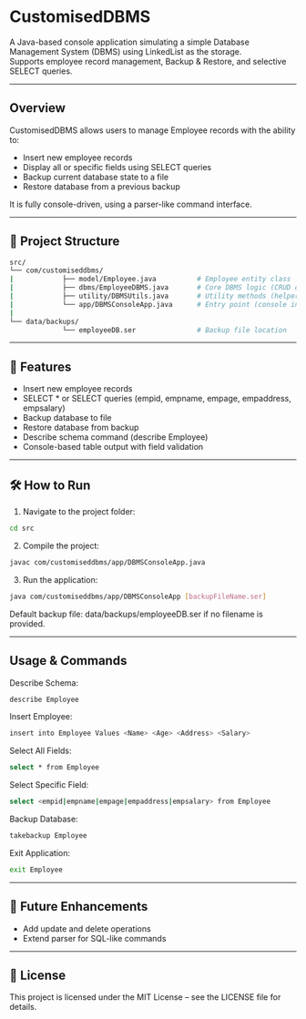 # CustomisedDBMS

A Java-based console application simulating a simple Database Management System (DBMS) using LinkedList as the storage.  
Supports employee record management,  Backup & Restore, and selective SELECT queries.

---

## Overview

CustomisedDBMS allows users to manage Employee records with the ability to:  
- Insert new employee records  
- Display all or specific fields using SELECT queries  
- Backup current database state to a file
- Restore database from a previous backup    

It is fully console-driven, using a parser-like command interface.

---

## 📂 Project Structure
```bash
src/ 
└── com/customiseddbms/ 
|            ├── model/Employee.java          # Employee entity class 
|            ├── dbms/EmployeeDBMS.java       # Core DBMS logic (CRUD operations) 
|            ├── utility/DBMSUtils.java       # Utility methods (helper functions) 
|            └── app/DBMSConsoleApp.java      # Entry point (console interface)
|
└── data/backups/
             └── employeeDB.ser               # Backup file location
```

---

## 🚀 Features

- Insert new employee records  
- SELECT * or SELECT <field> queries (empid, empname, empage, empaddress, empsalary)  
- Backup database to file  
- Restore database from backup  
- Describe schema command (describe Employee)  
- Console-based table output with field validation  

---

## 🛠 How to Run

1. Navigate to the project folder:
```bash
cd src
```
2. Compile the project:
```bash
javac com/customiseddbms/app/DBMSConsoleApp.java
```
3. Run the application:
```bash
java com/customiseddbms/app/DBMSConsoleApp [backupFileName.ser]
```
Default backup file: data/backups/employeeDB.ser if no filename is provided.

---

## Usage & Commands

Describe Schema:
```bash
describe Employee
```

Insert Employee:
```bash
insert into Employee Values <Name> <Age> <Address> <Salary>
```

Select All Fields:
```bash
select * from Employee
```

Select Specific Field:
```bash
select <empid|empname|empage|empaddress|empsalary> from Employee
```

Backup Database:
```bash
takebackup Employee
```

Exit Application:
```bash
exit Employee
```

---

## 📌 Future Enhancements

- Add update and delete operations
- Extend parser for SQL-like commands

---

## 📖 License

This project is licensed under the MIT License – see the LICENSE file for details.
